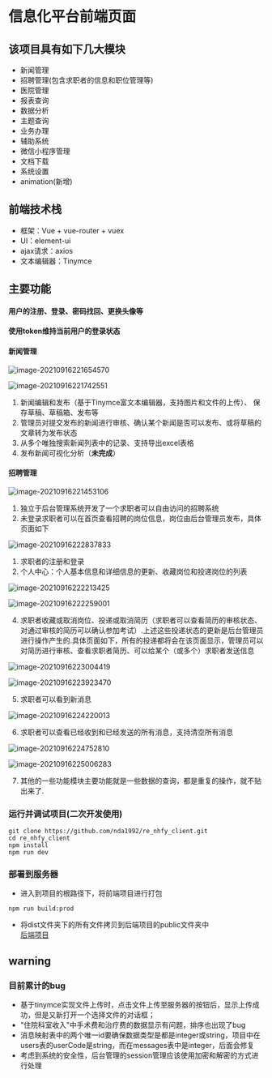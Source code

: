 # 信息化平台前端页面
## 该项目具有如下几大模块
- 新闻管理
- 招聘管理(包含求职者的信息和职位管理等)
- 医院管理
- 报表查询
- 数据分析
- 主题查询
- 业务办理
- 辅助系统
- 微信小程序管理
- 文档下载
- 系统设置
- animation(新增)

## 前端技术栈
- 框架：Vue + vue-router + vuex
- UI：element-ui
- ajax请求：axios
- 文本编辑器：Tinymce

## 主要功能
#### 用户的注册、登录、密码找回、更换头像等
#### 使用token维持当前用户的登录状态
#### 新闻管理

![image-20210916221654570](C:\Users\nongd\AppData\Roaming\Typora\typora-user-images\image-20210916221654570.png)



![image-20210916221742551](C:\Users\nongd\AppData\Roaming\Typora\typora-user-images\image-20210916221742551.png)



1. 新闻编辑和发布（基于Tinymce富文本编辑器，支持图片和文件的上传）、
保存草稿、草稿箱、发布等
2. 管理员对提交发布的新闻进行审核、确认某个新闻是否可以发布、或将草稿的文章转为发布状态
3. 从多个唯独搜索新闻列表中的记录、支持导出excel表格
4. 发布新闻可视化分析（**未完成**）

#### 招聘管理
![image-20210916221453106](C:\Users\nongd\AppData\Roaming\Typora\typora-user-images\image-20210916221453106.png)



1. 独立于后台管理系统开发了一个求职者可以自由访问的招聘系统
2. 未登录求职者可以在首页查看招聘的岗位信息，岗位由后台管理员发布，具体页面如下

![image-20210916222837833](C:\Users\nongd\AppData\Roaming\Typora\typora-user-images\image-20210916222837833.png)



1. 求职者的注册和登录
2. 个人中心：个人基本信息和详细信息的更新、收藏岗位和投递岗位的列表

![image-20210916222213425](C:\Users\nongd\AppData\Roaming\Typora\typora-user-images\image-20210916222213425.png)



![image-20210916222259001](C:\Users\nongd\AppData\Roaming\Typora\typora-user-images\image-20210916222259001.png)



4. 求职者收藏或取消岗位、投递或取消简历（求职者可以查看简历的审核状态、对通过审核的简历可以确认参加考试）.上述这些投递状态的更新是后台管理员进行操作产生的.具体页面如下，所有的投递都将会在该页面显示，管理员可以对简历进行审核、查看求职者简历、可以给某个（或多个）求职者发送信息

![image-20210916223004419](C:\Users\nongd\AppData\Roaming\Typora\typora-user-images\image-20210916223004419.png)



![image-20210916223923470](C:\Users\nongd\AppData\Roaming\Typora\typora-user-images\image-20210916223923470.png)

5. 求职者可以看到新消息

![image-20210916224220013](C:\Users\nongd\AppData\Roaming\Typora\typora-user-images\image-20210916224220013.png)

6. 求职者可以查看已经收到和已经发送的所有消息，支持清空所有消息

![image-20210916224752810](C:\Users\nongd\AppData\Roaming\Typora\typora-user-images\image-20210916224752810.png)



![image-20210916225006283](C:\Users\nongd\AppData\Roaming\Typora\typora-user-images\image-20210916225006283.png)

7. 其他的一些功能模块主要功能就是一些数据的查询，都是重复的操作，就不贴出来了.

### 运行并调试项目(二次开发使用)
```shell
git clone https://github.com/nda1992/re_nhfy_client.git
cd re_nhfy_client
npm install
npm run dev
```
### 部署到服务器

- 进入到项目的根路径下，将前端项目进行打包
```shell
npm run build:prod
```
- 将dist文件夹下的所有文件拷贝到后端项目的public文件夹中<br>
[后端项目](https://github.com/nda1992/re_nhfy_server.git)
## warning
### 目前累计的bug
- 基于tinymce实现文件上传时，点击文件上传至服务器的按钮后，显示上传成功，但是又新打开一个选择文件的对话框；
- "住院科室收入"中手术费和治疗费的数据显示有问题，排序也出现了bug
- 消息映射表中的两个唯一id要确保数据类型是都是integer或string，项目中在users表的userCode是string，而在messages表中是integer，后面会修复
- 考虑到系统的安全性，后台管理的session管理应该使用加密和解密的方式进行处理
